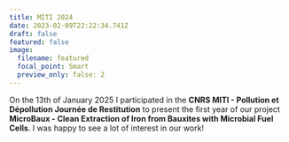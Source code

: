 ```yaml
---
title: MITI 2024
date: 2023-02-09T22:22:34.741Z
draft: false
featured: false
image:
  filename: featured
  focal_point: Smart
  preview_only: false: 2
---
```


On the 13th of January 2025 I participated in the **CNRS MITI - Pollution et Dépollution Journée de Restitution** to present the first year of our project **MicroBaux - Clean Extraction of Iron from Bauxites with Microbial Fuel Cells**. I was happy to see a lot of interest in our work!
